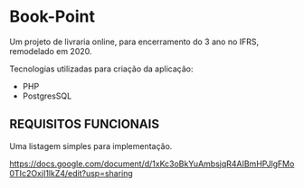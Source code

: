 # Book-Point

Um projeto de livraria online, para encerramento do 3 ano no IFRS, remodelado em 2020.

Tecnologias utilizadas para criação da aplicação:

- PHP
- PostgresSQL


## REQUISITOS FUNCIONAIS

Uma listagem simples para implementação.

https://docs.google.com/document/d/1xKc3oBkYuAmbsjqR4AIBmHPJlgFMo0TIc2OxjI1lkZ4/edit?usp=sharing

